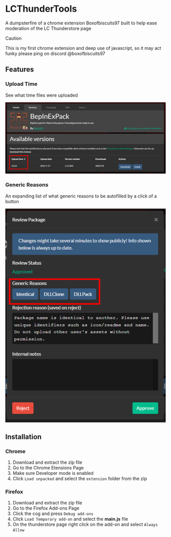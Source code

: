 # LCThunderTools
A dumpsterfire of a chrome extension Boxofbiscuits97 built to help ease moderation of the LC Thunderstore page

> [!CAUTION]
> This is my first chrome extension and deep use of javascript, so it may act funky please ping on discord @boxofbiscuits97

## Features

### Upload Time
See what time files were uploaded

![UploadTime](images/UploadTime.png)

### Generic Reasons
An expanding list of what generic reasons to be autofilled by a click of a button

![Generic Reasons](images/GenericReasons.png)

## Installation

### Chrome

1. Download and extract the zip file
2. Go to the Chrome Etensions Page
3. Make sure Developer mode is enabled
4. Click `Load unpacked` and select the `extension` folder from the zip 

### Firefox

1. Download and extract the zip file
2. Go to the Firefox Add-ons Page
3. Click the cog and press `Debug add-ons`
4. Click `Load Temporary add-on` and select the **main.js** file
5. On the thunderstore page right click on the add-on and select `Always Allow`